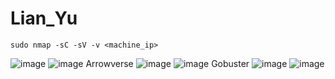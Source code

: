 # Lian_Yu
```
sudo nmap -sC -sV -v <machine_ip>
```
![image](https://media.github.tamu.edu/user/17583/files/dac2a580-c849-11ec-839b-1d543e1c929a)
![image](https://media.github.tamu.edu/user/17583/files/e910c180-c849-11ec-93fc-0ddc5dda10dd)
Arrowverse
![image](https://media.github.tamu.edu/user/17583/files/53296680-c84a-11ec-842b-084c2a916f15)
![image](https://media.github.tamu.edu/user/17583/files/3bea7900-c84a-11ec-989c-b04a23b3b01c)
Gobuster
![image](https://media.github.tamu.edu/user/17583/files/1447e080-c84b-11ec-9651-a01b99736107)
![image](https://media.github.tamu.edu/user/17583/files/a05a0800-c84b-11ec-8f70-68b69b549f39)


